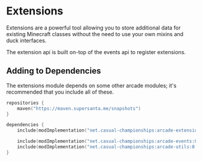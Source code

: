 # Extensions

Extensions are a powerful tool allowing you to store additional data for existing
Minecraft classes without the need to use your own mixins and duck interfaces.

The extension api is built on-top of the events api to register extensions.

## Adding to Dependencies

The extensions module depends on some other arcade modules; it's recommended that you
include all of these.

```kts
repositories {
    maven("https://maven.supersanta.me/snapshots")
}

dependencies {
    include(modImplementation("net.casual-championships:arcade-extensions:0.3.0-alpha.32+1.21.1")!!)

    include(modImplementation("net.casual-championships:arcade-events:0.3.0-alpha.32+1.21.1")!!)
    include(modImplementation("net.casual-championships:arcade-utils:0.3.0-alpha.32+1.21.1")!!)
}
```

